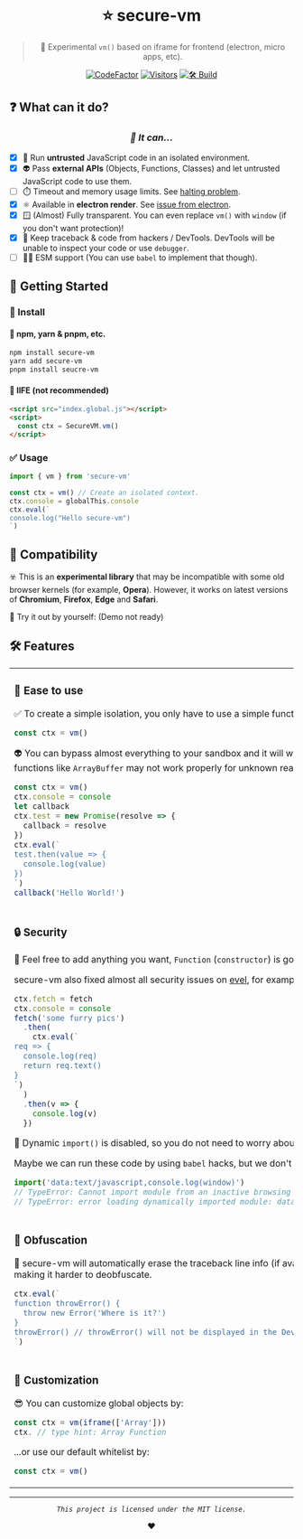 <div align="center">

# ⭐ secure-vm

> 🧪 Experimental `vm()` based on iframe for frontend (electron, micro apps, etc).

[![CodeFactor](https://www.codefactor.io/repository/github/furryr/secure-vm/badge)](https://www.codefactor.io/repository/github/furryr/secure-vm)
[![Visitors](https://hits.dwyl.com/FurryR/secure-vm.svg?style=flat-square)](http://github.com/FurryR/secure-vm)
[![🛠️ Build](https://github.com/FurryR/secure-vm/actions/workflows/ci.yaml/badge.svg)](https://github.com/FurryR/secure-vm/actions/workflows/ci.yaml)

</div>

## ❓ What can it do?

<div align="center">

### _👻 It can..._

</div>

- [x] 🔐 Run **untrusted** JavaScript code in an isolated environment.
- [x] 👽 Pass **external APIs** (Objects, Functions, Classes) and let untrusted JavaScript code to use them.
- [ ] ⏱️ Timeout and memory usage limits. See [halting problem](https://brilliant.org/wiki/halting-problem).
- [x] ⚛️ Available in **electron render**. See [issue from electron](https://github.com/electron/electron/issues/25888).
- [x] 🪟 (Almost) Fully transparent. You can even replace `vm()` with `window` (if you don't want protection)!
- [x] 🤔 Keep traceback & code from hackers / DevTools. DevTools will be unable to inspect your code or use `debugger`.
- [ ] 🧑‍💻 ESM support (You can use `babel` to implement that though).

## 📃 Getting Started

### 🔽 Install

#### 🦊 npm, yarn & pnpm, etc.

```bash
npm install secure-vm
yarn add secure-vm
pnpm install seucre-vm
```

#### 👾 IIFE (not recommended)

```html
<script src="index.global.js"></script>
<script>
  const ctx = SecureVM.vm()
</script>
```

### ✅ Usage

```js
import { vm } from 'secure-vm'

const ctx = vm() // Create an isolated context.
ctx.console = globalThis.console
ctx.eval(`
console.log("Hello secure-vm")
`)
```

## 🐺 Compatibility

☣️ This is an **experimental library** that may be incompatible with some old browser kernels (for example, **Opera**). However, it works on latest versions of **Chromium**, **Firefox**, **Edge** and **Safari**.

💫 Try it out by yourself: (Demo not ready)

## 🛠️ Features

<table>
<tr><td>

### 🔰 Ease to use

✅ To create a simple isolation, you only have to use a simple function, `vm`.

```js
const ctx = vm()
```

👽 You can bypass almost everything to your sandbox and it will work properly, for example, `Promise`. (Some functions like `ArrayBuffer` may not work properly for unknown reasons)

```js
const ctx = vm()
ctx.console = console
let callback
ctx.test = new Promise(resolve => {
  callback = resolve
})
ctx.eval(`
test.then(value => {
  console.log(value)
})
`)
callback('Hello World!')
```

<img width=2000 />

</td></tr>
<tr><td>

### 🔒 Security

🥰 Feel free to add anything you want, `Function` (`constructor`) is gonna be safe.

secure-vm also fixed almost all security issues on [evel](https://github.com/natevw/evel), for example, [Object.prototype](https://github.com/natevw/evel/issues/27) bypass will fail.

```js
ctx.fetch = fetch
ctx.console = console
fetch('some furry pics')
  .then(
    ctx.eval(`
req => {
  console.log(req)
  return req.text()
}
`)
  )
  .then(v => {
    console.log(v)
  })
```

🤖 Dynamic `import()` is disabled, so you do not need to worry about `import` bypass. See [issue from evel](https://github.com/natevw/evel/issues/28).

Maybe we can run these code by using `babel` hacks, but we don't care.

```js
import('data:text/javascript,console.log(window)')
// TypeError: Cannot import module from an inactive browsing context. (Chromium)
// TypeError: error loading dynamically imported module: data:text/javascript,console.log(window) (Firefox)
```

</td></tr>
<tr><td>

### 🤔 Obfuscation

🔏 secure-vm will automatically erase the traceback line info (if available) so hackers cannot access source code, making it harder to deobfuscate.

```js
ctx.eval(`
function throwError() {
  throw new Error('Where is it?')
}
throwError() // throwError() will not be displayed in the DevTools traceback (Edge, Chromium, Firefox).
`)
```

</td></tr>
<tr><td>

### 🎨 Customization

😎 You can customize global objects by:

```js
const ctx = vm(iframe(['Array']))
ctx. // type hint: Array Function
```

...or use our default whitelist by:

```js
const ctx = vm()
```

</td></tr>
</table>

---

<div align="center">

_`This project is licensed under the MIT license.`_

❤️

</div>
